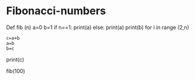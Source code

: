 # Fibonacci-numbers
Def fib (n)
a=0
b=1
 if n==1:
    print(a)
else:
 print(a)
 print(b)
  for i in range (2,n)

    c=a+b
    a=b
    b=c
  print(c)

fib(100)
